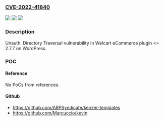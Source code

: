 ### [CVE-2022-41840](https://cve.mitre.org/cgi-bin/cvename.cgi?name=CVE-2022-41840)
![](https://img.shields.io/static/v1?label=Product&message=Welcart%20e-Commerce%20(WordPress%20plugin)&color=blue)
![](https://img.shields.io/static/v1?label=Version&message=%3C%3D%202.7.7%3C%3D%202.7.7%20&color=brighgreen)
![](https://img.shields.io/static/v1?label=Vulnerability&message=CWE-22%20Improper%20Limitation%20of%20a%20Pathname%20to%20a%20Restricted%20Directory%20('Path%20Traversal')&color=brighgreen)

### Description

Unauth. Directory Traversal vulnerability in Welcart eCommerce plugin <= 2.7.7 on WordPress.

### POC

#### Reference
No PoCs from references.

#### Github
- https://github.com/ARPSyndicate/kenzer-templates
- https://github.com/Marcuccio/kevin

